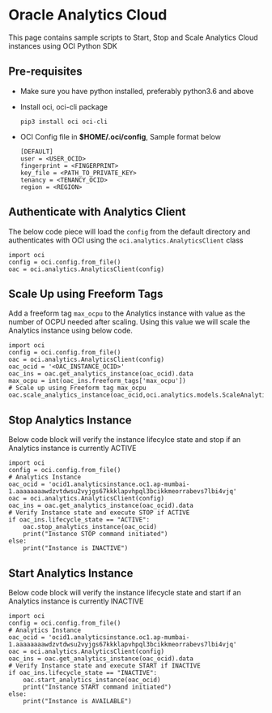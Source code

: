 # Oracle Analytics Cloud

This page contains sample scripts to Start, Stop and Scale Analytics Cloud instances using OCI Python SDK

## Pre-requisites

- Make sure you have python installed, preferably python3.6 and above 
- Install oci, oci-cli package 

  ```
  pip3 install oci oci-cli
  ```
- OCI Config file in **$HOME/.oci/config**, Sample format below 

  ```
  [DEFAULT]
  user = <USER_OCID>
  fingerprint = <FINGERPRINT>
  key_file = <PATH_TO_PRIVATE_KEY>
  tenancy = <TENANCY_OCID>
  region = <REGION>
  ```
  
## Authenticate with Analytics Client 

The below code piece will load the `config` from the default directory and authenticates with OCI using the `oci.analytics.AnalyticsClient` class

  ```
  import oci
  config = oci.config.from_file()
  oac = oci.analytics.AnalyticsClient(config)
  ```

## Scale Up using Freeform Tags

Add a freeform tag `max_ocpu` to the Analytics instance with value as the number of OCPU needed after scaling. Using this value we will scale the Analytics instance using below code.

  ```
  import oci
  config = oci.config.from_file()
  oac = oci.analytics.AnalyticsClient(config)
  oac_ocid = '<OAC_INSTANCE_OCID>'
  oac_ins = oac.get_analytics_instance(oac_ocid).data
  max_ocpu = int(oac_ins.freeform_tags['max_ocpu'])
  # Scale up using Freeform tag max_ocpu
  oac.scale_analytics_instance(oac_ocid,oci.analytics.models.ScaleAnalyticsInstanceDetails(capacity=oci.analytics.models.Capacity(capacity_type="OLPU_COUNT",capacity_value=max_ocpu)))
  ```
 
## Stop Analytics Instance

Below code block will verify the instance lifecylce state and stop if an Analytics instance is currently ACTIVE

  ```
  import oci
  config = oci.config.from_file()
  # Analytics Instance
  oac_ocid = 'ocid1.analyticsinstance.oc1.ap-mumbai-1.aaaaaaaawdzvtdwsu2vyjgs67kkklapvhpql3bcikkmeorrabevs7lbi4vjq'
  oac = oci.analytics.AnalyticsClient(config)
  oac_ins = oac.get_analytics_instance(oac_ocid).data
  # Verify Instance state and execute STOP if ACTIVE
  if oac_ins.lifecycle_state == "ACTIVE":
      oac.stop_analytics_instance(oac_ocid)
      print("Instance STOP command initiated")
  else:
      print("Instance is INACTIVE")
   ```

## Start Analytics Instance 

Below code block will verify the instance lifecycle state and start if an Analytics instance is currently INACTIVE

  ```
  import oci
  config = oci.config.from_file()
  # Analytics Instance
  oac_ocid = 'ocid1.analyticsinstance.oc1.ap-mumbai-1.aaaaaaaawdzvtdwsu2vyjgs67kkklapvhpql3bcikkmeorrabevs7lbi4vjq'
  oac = oci.analytics.AnalyticsClient(config)
  oac_ins = oac.get_analytics_instance(oac_ocid).data
  # Verify Instance state and execute START if INACTIVE
  if oac_ins.lifecycle_state == "INACTIVE":
      oac.start_analytics_instance(oac_ocid)
      print("Instance START command initiated")
  else:
      print("Instance is AVAILABLE")
  ```
